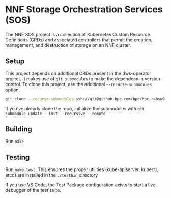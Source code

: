 # NNF Storage Orchestration Services (SOS)

The NNF SOS project is a collection of Kubernetes Custom Resource Definitions (CRDs) and associated controllers that permit the creation, management, and destruction of storage on an NNF cluster.

## Setup

This project depends on additional CRDs present in the dws-operator project. It makes use of `git submodules` to make the dependecy in version control. To clone this project, use the additional `--recurse-submodules` option.

```bash
git clone --recurse-submodules ssh://git@github.hpe.com/hpe/hpc-rabsw0-nnf-sos.git

```

If you've already clone the repo, initialize the submodules with `git submodule update --init --recursive --remote`

## Building

Run `make`

## Testing

Run `make test`. This ensures the proper utilities (kube-apiserver, kubectl, etcd) are installed in the `./testbin` directory

If you use VS Code, the Test Package configuration exists to start a live debugger of the test suite.
